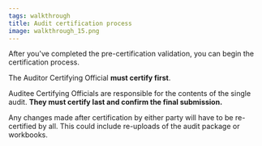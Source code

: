 ```yaml
---
tags: walkthrough
title: Audit certification process
image: walkthrough_15.png
---
```


After you've completed the pre-certification validation, you can begin the certification process.

The Auditor Certifying Official **must certify first**.

Auditee Certifying Officials are responsible for the contents of the single audit. **They must certify last and confirm the final submission.**

Any changes made after certification by either party will have to be re-certified by all. This could include re-uploads of the audit package or workbooks.

